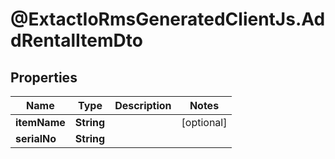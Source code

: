 # @ExtactIoRmsGeneratedClientJs.AddRentalItemDto

## Properties

Name | Type | Description | Notes
------------ | ------------- | ------------- | -------------
**itemName** | **String** |  | [optional] 
**serialNo** | **String** |  | 


